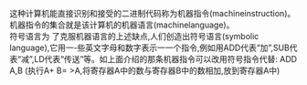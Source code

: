 这种计算机能直接识别和接受的二进制代码称为机器指令(machineinstruction)。机器指令的集合就是该计算机的机器语言(machinelanguage)。   
符号语言为 了克服机器语言的上述缺点,人们创造出符号语言(symbolic language),它用一-些英文字母和数字表示一一个指令,例如用ADD代表“加”,SUB代表“减”,LD代表“传送”等。如上面介绍的那条机器指令可以改用符号指令代替:
ADD A,B (执行A+ B= >A,将寄存器A中的数与寄存器B中的数相加,放到寄存器A中)
